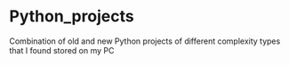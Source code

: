 # Python_projects
Combination of old and new Python projects of different complexity types that I found stored on my PC

